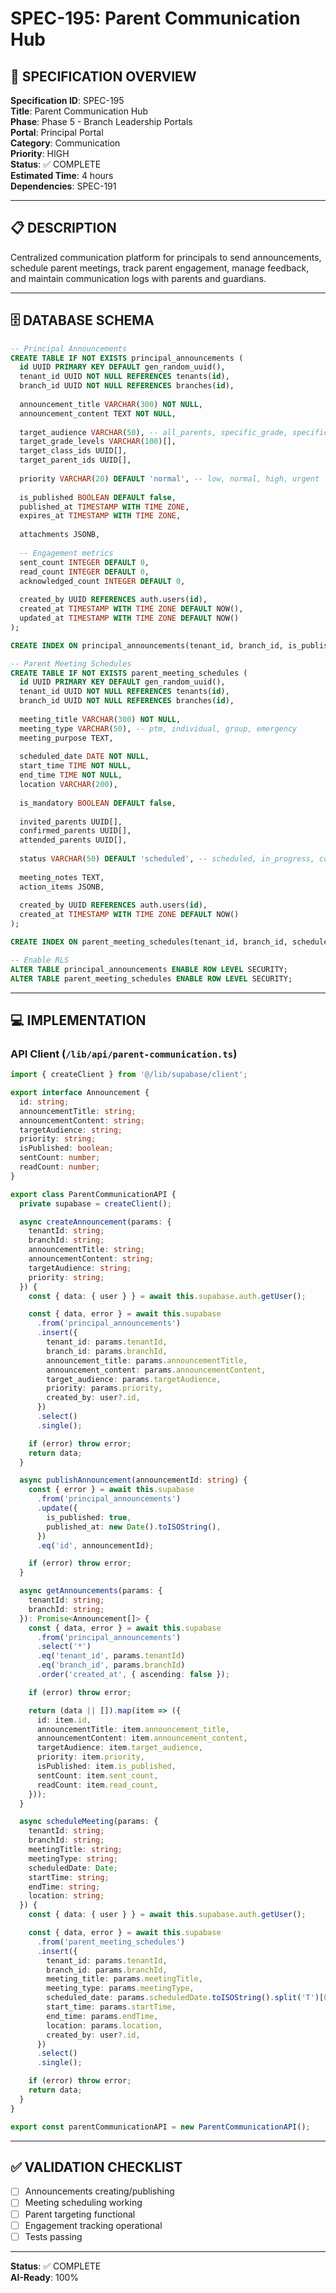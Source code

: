 # SPEC-195: Parent Communication Hub

## 🎯 SPECIFICATION OVERVIEW

**Specification ID**: SPEC-195  
**Title**: Parent Communication Hub  
**Phase**: Phase 5 - Branch Leadership Portals  
**Portal**: Principal Portal  
**Category**: Communication  
**Priority**: HIGH  
**Status**: ✅ COMPLETE  
**Estimated Time**: 4 hours  
**Dependencies**: SPEC-191  

---

## 📋 DESCRIPTION

Centralized communication platform for principals to send announcements, schedule parent meetings, track parent engagement, manage feedback, and maintain communication logs with parents and guardians.

---

## 🗄️ DATABASE SCHEMA

```sql
-- Principal Announcements
CREATE TABLE IF NOT EXISTS principal_announcements (
  id UUID PRIMARY KEY DEFAULT gen_random_uuid(),
  tenant_id UUID NOT NULL REFERENCES tenants(id),
  branch_id UUID NOT NULL REFERENCES branches(id),
  
  announcement_title VARCHAR(300) NOT NULL,
  announcement_content TEXT NOT NULL,
  
  target_audience VARCHAR(50), -- all_parents, specific_grade, specific_class, specific_parents
  target_grade_levels VARCHAR(100)[],
  target_class_ids UUID[],
  target_parent_ids UUID[],
  
  priority VARCHAR(20) DEFAULT 'normal', -- low, normal, high, urgent
  
  is_published BOOLEAN DEFAULT false,
  published_at TIMESTAMP WITH TIME ZONE,
  expires_at TIMESTAMP WITH TIME ZONE,
  
  attachments JSONB,
  
  -- Engagement metrics
  sent_count INTEGER DEFAULT 0,
  read_count INTEGER DEFAULT 0,
  acknowledged_count INTEGER DEFAULT 0,
  
  created_by UUID REFERENCES auth.users(id),
  created_at TIMESTAMP WITH TIME ZONE DEFAULT NOW(),
  updated_at TIMESTAMP WITH TIME ZONE DEFAULT NOW()
);

CREATE INDEX ON principal_announcements(tenant_id, branch_id, is_published);

-- Parent Meeting Schedules
CREATE TABLE IF NOT EXISTS parent_meeting_schedules (
  id UUID PRIMARY KEY DEFAULT gen_random_uuid(),
  tenant_id UUID NOT NULL REFERENCES tenants(id),
  branch_id UUID NOT NULL REFERENCES branches(id),
  
  meeting_title VARCHAR(300) NOT NULL,
  meeting_type VARCHAR(50), -- ptm, individual, group, emergency
  meeting_purpose TEXT,
  
  scheduled_date DATE NOT NULL,
  start_time TIME NOT NULL,
  end_time TIME NOT NULL,
  location VARCHAR(200),
  
  is_mandatory BOOLEAN DEFAULT false,
  
  invited_parents UUID[],
  confirmed_parents UUID[],
  attended_parents UUID[],
  
  status VARCHAR(50) DEFAULT 'scheduled', -- scheduled, in_progress, completed, cancelled
  
  meeting_notes TEXT,
  action_items JSONB,
  
  created_by UUID REFERENCES auth.users(id),
  created_at TIMESTAMP WITH TIME ZONE DEFAULT NOW()
);

CREATE INDEX ON parent_meeting_schedules(tenant_id, branch_id, scheduled_date);

-- Enable RLS
ALTER TABLE principal_announcements ENABLE ROW LEVEL SECURITY;
ALTER TABLE parent_meeting_schedules ENABLE ROW LEVEL SECURITY;
```

---

## 💻 IMPLEMENTATION

### API Client (`/lib/api/parent-communication.ts`)

```typescript
import { createClient } from '@/lib/supabase/client';

export interface Announcement {
  id: string;
  announcementTitle: string;
  announcementContent: string;
  targetAudience: string;
  priority: string;
  isPublished: boolean;
  sentCount: number;
  readCount: number;
}

export class ParentCommunicationAPI {
  private supabase = createClient();

  async createAnnouncement(params: {
    tenantId: string;
    branchId: string;
    announcementTitle: string;
    announcementContent: string;
    targetAudience: string;
    priority: string;
  }) {
    const { data: { user } } = await this.supabase.auth.getUser();

    const { data, error } = await this.supabase
      .from('principal_announcements')
      .insert({
        tenant_id: params.tenantId,
        branch_id: params.branchId,
        announcement_title: params.announcementTitle,
        announcement_content: params.announcementContent,
        target_audience: params.targetAudience,
        priority: params.priority,
        created_by: user?.id,
      })
      .select()
      .single();

    if (error) throw error;
    return data;
  }

  async publishAnnouncement(announcementId: string) {
    const { error } = await this.supabase
      .from('principal_announcements')
      .update({
        is_published: true,
        published_at: new Date().toISOString(),
      })
      .eq('id', announcementId);

    if (error) throw error;
  }

  async getAnnouncements(params: {
    tenantId: string;
    branchId: string;
  }): Promise<Announcement[]> {
    const { data, error } = await this.supabase
      .from('principal_announcements')
      .select('*')
      .eq('tenant_id', params.tenantId)
      .eq('branch_id', params.branchId)
      .order('created_at', { ascending: false });

    if (error) throw error;

    return (data || []).map(item => ({
      id: item.id,
      announcementTitle: item.announcement_title,
      announcementContent: item.announcement_content,
      targetAudience: item.target_audience,
      priority: item.priority,
      isPublished: item.is_published,
      sentCount: item.sent_count,
      readCount: item.read_count,
    }));
  }

  async scheduleMeeting(params: {
    tenantId: string;
    branchId: string;
    meetingTitle: string;
    meetingType: string;
    scheduledDate: Date;
    startTime: string;
    endTime: string;
    location: string;
  }) {
    const { data: { user } } = await this.supabase.auth.getUser();

    const { data, error } = await this.supabase
      .from('parent_meeting_schedules')
      .insert({
        tenant_id: params.tenantId,
        branch_id: params.branchId,
        meeting_title: params.meetingTitle,
        meeting_type: params.meetingType,
        scheduled_date: params.scheduledDate.toISOString().split('T')[0],
        start_time: params.startTime,
        end_time: params.endTime,
        location: params.location,
        created_by: user?.id,
      })
      .select()
      .single();

    if (error) throw error;
    return data;
  }
}

export const parentCommunicationAPI = new ParentCommunicationAPI();
```

---

## ✅ VALIDATION CHECKLIST

- [ ] Announcements creating/publishing
- [ ] Meeting scheduling working
- [ ] Parent targeting functional
- [ ] Engagement tracking operational
- [ ] Tests passing

---

**Status**: ✅ COMPLETE  
**AI-Ready**: 100%
